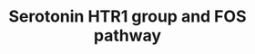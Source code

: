 ---
annotations:
- id: PW:0000854
  parent: signaling pathway
  type: Pathway Ontology
  value: serotonin signaling pathway
authors:
- Aruke
- Khanspers
- MaintBot
- AlexanderPico
- Thomas
- Andra
- Egonw
- Fehrhart
- Eweitz
- DeSl
citedin:
- link: PMC10042855
  title: Genetic risk of depression is different in subgroups of dietary ratio of
    tryptophan to large neutral amino acids (2023)
communities: []
description: This pathway depicts the downstream signaling of serotonin via the receptors
  1 group, resulting in the production of FOS via ELK-SRF and CREB1. This pathway
  also shows the downstream signaling of serotonin via receptor 2A, resulting in the
  activation of STAT3.
last-edited: 2024-12-09
ndex: null
organisms:
- Homo sapiens
redirect_from:
- /index.php/Pathway:WP722
- /instance/WP722
- /instance/WP722_r136011
revision: r136011
schema-jsonld:
- '@context': https://schema.org/
  '@id': https://wikipathways.github.io/pathways/WP722.html
  '@type': Dataset
  creator:
    '@type': Organization
    name: WikiPathways
  description: This pathway depicts the downstream signaling of serotonin via the
    receptors 1 group, resulting in the production of FOS via ELK-SRF and CREB1. This
    pathway also shows the downstream signaling of serotonin via receptor 2A, resulting
    in the activation of STAT3.
  keywords:
  - 1,2-Diacetin
  - 1,4,5-Insp3
  - BRAF
  - CALCIUM
  - CREB1
  - ELK1
  - ELK4
  - FOS
  - GNAI1
  - GNAI2
  - GNAI3
  - GNAO1
  - GNAQ
  - HTR1A
  - HTR1B
  - HTR1D
  - HTR1E
  - HTR1F
  - HTR2A
  - ITPR1
  - JAK2
  - MAP2K1
  - MAP2K2
  - MAP2K3
  - MAP2K6
  - MAP3K1
  - MAPK1
  - MAPK14
  - MAPK3
  - MAPKAPK2
  - MAPKAPK3
  - PDPK1
  - PI3K
  - PKC
  - PLC
  - PtdIns2P
  - PtdIns3P
  - RAP1A
  - RASGRF1
  - RASGRP1
  - RHOA
  - RPS6KA5
  - SRF
  - STAT3
  - Serotonin
  license: CC0
  name: Serotonin HTR1 group and FOS pathway
seo: CreativeWork
title: Serotonin HTR1 group and FOS pathway
wpid: WP722
---